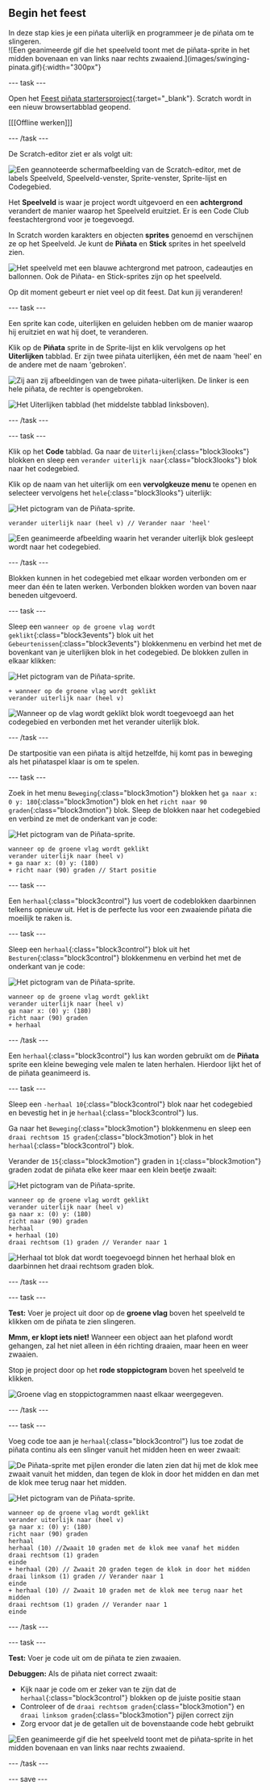 ## Begin het feest

<div style="display: flex; flex-wrap: wrap">
<div style="flex-basis: 200px; flex-grow: 1; margin-right: 15px;">
In deze stap kies je een piñata uiterlijk en programmeer je de piñata om te slingeren.
</div>
<div>
![Een geanimeerde gif die het speelveld toont met de piñata-sprite in het midden bovenaan en van links naar rechts zwaaiend.](images/swinging-pinata.gif){:width="300px"}
</div>
</div>

--- task ---

Open het [Feest piñata startersproject](https://scratch.mit.edu/projects/653082997/editor){:target="_blank"}. Scratch wordt in een nieuw browsertabblad geopend.

[[[Offline werken]]]

--- /task ---

De Scratch-editor ziet er als volgt uit:

![Een geannoteerde schermafbeelding van de Scratch-editor, met de labels Speelveld, Speelveld-venster, Sprite-venster, Sprite-lijst en Codegebied.](images/scratch-interface.png)

Het **Speelveld** is waar je project wordt uitgevoerd en een **achtergrond** verandert de manier waarop het Speelveld eruitziet. Er is een Code Club feestachtergrond voor je toegevoegd.

In Scratch worden karakters en objecten **sprites** genoemd en verschijnen ze op het Speelveld. Je kunt de **Piñata** en **Stick** sprites in het speelveld zien.

![Het speelveld met een blauwe achtergrond met patroon, cadeautjes en ballonnen. Ook de Piñata- en Stick-sprites zijn op het speelveld.](images/backdrop-and-sprites.png)

Op dit moment gebeurt er niet veel op dit feest. Dat kun jij veranderen!

--- task ---

Een sprite kan code, uiterlijken en geluiden hebben om de manier waarop hij eruitziet en wat hij doet, te veranderen.

Klik op de **Piñata** sprite in de Sprite-lijst en klik vervolgens op het **Uiterlijken** tabblad. Er zijn twee piñata uiterlijken, één met de naam 'heel' en de andere met de naam 'gebroken'.

![Zij aan zij afbeeldingen van de twee piñata-uiterlijken. De linker is een hele piñata, de rechter is opengebroken.](images/pinata-costumes.png)

![Het Uiterlijken tabblad (het middelste tabblad linksboven).](images/costumes-tab.png)

--- /task ---

--- task ---

Klik op het **Code** tabblad. Ga naar de `Uiterlijken`{:class="block3looks"} blokken en sleep een `verander uiterlijk naar`{:class="block3looks"} blok naar het codegebied.

Klik op de naam van het uiterlijk om een **vervolgkeuze menu** te openen en selecteer vervolgens het `hele`{:class="block3looks"} uiterlijk:

![Het pictogram van de Piñata-sprite.](images/pinata-sprite.png)

```blocks3
verander uiterlijk naar (heel v) // Verander naar 'heel'
```

![Een geanimeerde afbeelding waarin het verander uiterlijk blok gesleept wordt naar het codegebied.](images/switch-costume.gif)

--- /task ---

Blokken kunnen in het codegebied met elkaar worden verbonden om er meer dan één te laten werken. Verbonden blokken worden van boven naar beneden uitgevoerd.

--- task ---

Sleep een `wanneer op de groene vlag wordt geklikt`{:class="block3events"} blok uit het `Gebeurtenissen`{:class="block3events"} blokkenmenu en verbind het met de bovenkant van je uiterlijken blok in het codegebied. De blokken zullen in elkaar klikken:

![Het pictogram van de Piñata-sprite.](images/pinata-sprite.png)

```blocks3
+ wanneer op de groene vlag wordt geklikt
verander uiterlijk naar (heel v)
```
![Wanneer op de vlag wordt geklikt blok wordt toegevoegd aan het codegebied en verbonden met het verander uiterlijk blok.](images/add-flag-clicked.gif)

--- /task ---

De startpositie van een piñata is altijd hetzelfde, hij komt pas in beweging als het piñataspel klaar is om te spelen.

--- task ---

Zoek in het menu `Beweging`{:class="block3motion"} blokken het `ga naar x: 0 y: 180`{:class="block3motion"} blok en het `richt naar 90 graden`{:class="block3motion"} blok. Sleep de blokken naar het codegebied en verbind ze met de onderkant van je code:

![Het pictogram van de Piñata-sprite.](images/pinata-sprite.png)

```blocks3
wanneer op de groene vlag wordt geklikt
verander uiterlijk naar (heel v)
+ ga naar x: (0) y: (180)
+ richt naar (90) graden // Start positie
```

--- task ---

Een `herhaal`{:class="block3control"} lus voert de codeblokken daarbinnen telkens opnieuw uit. Het is de perfecte lus voor een zwaaiende piñata die moeilijk te raken is.

--- task ---

Sleep een `herhaal`{:class="block3control"} blok uit het `Besturen`{:class="block3control"} blokkenmenu en verbind het met de onderkant van je code:

![Het pictogram van de Piñata-sprite.](images/pinata-sprite.png)

```blocks3
wanneer op de groene vlag wordt geklikt
verander uiterlijk naar (heel v)
ga naar x: (0) y: (180)
richt naar (90) graden
+ herhaal
```

--- /task ---

Een `herhaal`{:class="block3control"} lus kan worden gebruikt om de **Piñata** sprite een kleine beweging vele malen te laten herhalen. Hierdoor lijkt het of de piñata geanimeerd is.

--- task ---

Sleep een `-herhaal 10`{:class="block3control"} blok naar het codegebied en bevestig het in je `herhaal`{:class="block3control"} lus.

Ga naar het `Beweging`{:class="block3motion"} blokkenmenu en sleep een `draai rechtsom 15 graden`{:class="block3motion"} blok in het `herhaal`{:class="block3control"} blok.

Verander de `15`{:class="block3motion"} graden in `1`{:class="block3motion"} graden zodat de piñata elke keer maar een klein beetje zwaait:

![Het pictogram van de Piñata-sprite.](images/pinata-sprite.png)

```blocks3
wanneer op de groene vlag wordt geklikt
verander uiterlijk naar (heel v)
ga naar x: (0) y: (180)
richt naar (90) graden
herhaal
+ herhaal (10) 
draai rechtsom (1) graden // Verander naar 1
```
![Herhaal tot blok dat wordt toegevoegd binnen het herhaal blok en daarbinnen het draai rechtsom graden blok.](images/add-repeat.gif)

--- /task ---

--- task ---

**Test:** Voer je project uit door op de **groene vlag** boven het speelveld te klikken om de piñata te zien slingeren.

**Mmm, er klopt iets niet!** Wanneer een object aan het plafond wordt gehangen, zal het niet alleen in één richting draaien, maar heen en weer zwaaien.

Stop je project door op het **rode stoppictogram** boven het speelveld te klikken.

![Groene vlag en stoppictogrammen naast elkaar weergegeven.](images/start-stop.png)

--- /task ---

--- task ---

Voeg code toe aan je `herhaal`{:class="block3control"} lus toe zodat de piñata continu als een slinger vanuit het midden heen en weer zwaait:

![De Piñata-sprite met pijlen eronder die laten zien dat hij met de klok mee zwaait vanuit het midden, dan tegen de klok in door het midden en dan met de klok mee terug naar het midden.](images/pinata-swing.png)

![Het pictogram van de Piñata-sprite.](images/pinata-sprite.png)

```blocks3
wanneer op de groene vlag wordt geklikt
verander uiterlijk naar (heel v)
ga naar x: (0) y: (180)
richt naar (90) graden
herhaal
herhaal (10) //Zwaait 10 graden met de klok mee vanaf het midden
draai rechtsom (1) graden
einde
+ herhaal (20) // Zwaait 20 graden tegen de klok in door het midden
draai linksom (1) graden // Verander naar 1
einde
+ herhaal (10) // Zwaait 10 graden met de klok mee terug naar het midden
draai rechtsom (1) graden // Verander naar 1
einde
```

--- /task ---

--- task ---

**Test:** Voer je code uit om de piñata te zien zwaaien.

**Debuggen:** Als de piñata niet correct zwaait:
+ Kijk naar je code om er zeker van te zijn dat de `herhaal`{:class="block3control"} blokken op de juiste positie staan
+ Controleer of de `draai rechtsom graden`{:class="block3motion"} en `draai linksom graden`{:class="block3motion"} pijlen correct zijn
+ Zorg ervoor dat je de getallen uit de bovenstaande code hebt gebruikt

![Een geanimeerde gif die het speelveld toont met de piñata-sprite in het midden bovenaan en van links naar rechts zwaaiend.](images/swinging-pinata.gif)

--- /task ---

--- save ---

